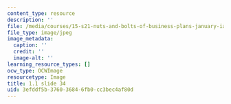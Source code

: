 ```yaml
---
content_type: resource
description: ''
file: /media/courses/15-s21-nuts-and-bolts-of-business-plans-january-iap-2014/3efddf5b376036846fb0cc3bec4af80d_Slide34.JPG
file_type: image/jpeg
image_metadata:
  caption: ''
  credit: ''
  image-alt: ''
learning_resource_types: []
ocw_type: OCWImage
resourcetype: Image
title: 1.1 slide 34
uid: 3efddf5b-3760-3684-6fb0-cc3bec4af80d
---
```

